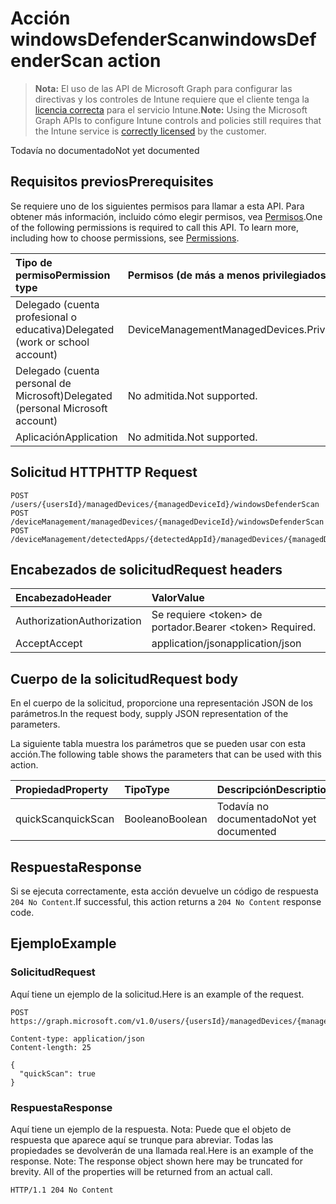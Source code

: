 # <a name="windowsdefenderscan-action"></a><span data-ttu-id="ead23-101">Acción windowsDefenderScan</span><span class="sxs-lookup"><span data-stu-id="ead23-101">windowsDefenderScan action</span></span>

> <span data-ttu-id="ead23-102">**Nota:** El uso de las API de Microsoft Graph para configurar las directivas y los controles de Intune requiere que el cliente tenga la [licencia correcta](https://go.microsoft.com/fwlink/?linkid=839381) para el servicio Intune.</span><span class="sxs-lookup"><span data-stu-id="ead23-102">**Note:** Using the Microsoft Graph APIs to configure Intune controls and policies still requires that the Intune service is [correctly licensed](https://go.microsoft.com/fwlink/?linkid=839381) by the customer.</span></span>

<span data-ttu-id="ead23-103">Todavía no documentado</span><span class="sxs-lookup"><span data-stu-id="ead23-103">Not yet documented</span></span>
## <a name="prerequisites"></a><span data-ttu-id="ead23-104">Requisitos previos</span><span class="sxs-lookup"><span data-stu-id="ead23-104">Prerequisites</span></span>
<span data-ttu-id="ead23-p101">Se requiere uno de los siguientes permisos para llamar a esta API. Para obtener más información, incluido cómo elegir permisos, vea [Permisos](../../../concepts/permissions_reference.md).</span><span class="sxs-lookup"><span data-stu-id="ead23-p101">One of the following permissions is required to call this API. To learn more, including how to choose permissions, see [Permissions](../../../concepts/permissions_reference.md).</span></span>

|<span data-ttu-id="ead23-107">Tipo de permiso</span><span class="sxs-lookup"><span data-stu-id="ead23-107">Permission type</span></span>|<span data-ttu-id="ead23-108">Permisos (de más a menos privilegiados)</span><span class="sxs-lookup"><span data-stu-id="ead23-108">Permissions (from most to least privileged)</span></span>|
|:---|:---|
|<span data-ttu-id="ead23-109">Delegado (cuenta profesional o educativa)</span><span class="sxs-lookup"><span data-stu-id="ead23-109">Delegated (work or school account)</span></span>|<span data-ttu-id="ead23-110">DeviceManagementManagedDevices.PriviligedOperation.All</span><span class="sxs-lookup"><span data-stu-id="ead23-110">DeviceManagementManagedDevices.PriviligedOperation.All</span></span>|
|<span data-ttu-id="ead23-111">Delegado (cuenta personal de Microsoft)</span><span class="sxs-lookup"><span data-stu-id="ead23-111">Delegated (personal Microsoft account)</span></span>|<span data-ttu-id="ead23-112">No admitida.</span><span class="sxs-lookup"><span data-stu-id="ead23-112">Not supported.</span></span>|
|<span data-ttu-id="ead23-113">Aplicación</span><span class="sxs-lookup"><span data-stu-id="ead23-113">Application</span></span>|<span data-ttu-id="ead23-114">No admitida.</span><span class="sxs-lookup"><span data-stu-id="ead23-114">Not supported.</span></span>|

## <a name="http-request"></a><span data-ttu-id="ead23-115">Solicitud HTTP</span><span class="sxs-lookup"><span data-stu-id="ead23-115">HTTP Request</span></span>
<!-- {
  "blockType": "ignored"
}
-->
``` http
POST /users/{usersId}/managedDevices/{managedDeviceId}/windowsDefenderScan
POST /deviceManagement/managedDevices/{managedDeviceId}/windowsDefenderScan
POST /deviceManagement/detectedApps/{detectedAppId}/managedDevices/{managedDeviceId}/windowsDefenderScan
```

## <a name="request-headers"></a><span data-ttu-id="ead23-116">Encabezados de solicitud</span><span class="sxs-lookup"><span data-stu-id="ead23-116">Request headers</span></span>
|<span data-ttu-id="ead23-117">Encabezado</span><span class="sxs-lookup"><span data-stu-id="ead23-117">Header</span></span>|<span data-ttu-id="ead23-118">Valor</span><span class="sxs-lookup"><span data-stu-id="ead23-118">Value</span></span>|
|:---|:---|
|<span data-ttu-id="ead23-119">Authorization</span><span class="sxs-lookup"><span data-stu-id="ead23-119">Authorization</span></span>|<span data-ttu-id="ead23-120">Se requiere &lt;token&gt; de portador.</span><span class="sxs-lookup"><span data-stu-id="ead23-120">Bearer &lt;token&gt; Required.</span></span>|
|<span data-ttu-id="ead23-121">Accept</span><span class="sxs-lookup"><span data-stu-id="ead23-121">Accept</span></span>|<span data-ttu-id="ead23-122">application/json</span><span class="sxs-lookup"><span data-stu-id="ead23-122">application/json</span></span>|

## <a name="request-body"></a><span data-ttu-id="ead23-123">Cuerpo de la solicitud</span><span class="sxs-lookup"><span data-stu-id="ead23-123">Request body</span></span>
<span data-ttu-id="ead23-124">En el cuerpo de la solicitud, proporcione una representación JSON de los parámetros.</span><span class="sxs-lookup"><span data-stu-id="ead23-124">In the request body, supply JSON representation of the parameters.</span></span>

<span data-ttu-id="ead23-125">La siguiente tabla muestra los parámetros que se pueden usar con esta acción.</span><span class="sxs-lookup"><span data-stu-id="ead23-125">The following table shows the parameters that can be used with this action.</span></span>

|<span data-ttu-id="ead23-126">Propiedad</span><span class="sxs-lookup"><span data-stu-id="ead23-126">Property</span></span>|<span data-ttu-id="ead23-127">Tipo</span><span class="sxs-lookup"><span data-stu-id="ead23-127">Type</span></span>|<span data-ttu-id="ead23-128">Descripción</span><span class="sxs-lookup"><span data-stu-id="ead23-128">Description</span></span>|
|:---|:---|:---|
|<span data-ttu-id="ead23-129">quickScan</span><span class="sxs-lookup"><span data-stu-id="ead23-129">quickScan</span></span>|<span data-ttu-id="ead23-130">Booleano</span><span class="sxs-lookup"><span data-stu-id="ead23-130">Boolean</span></span>|<span data-ttu-id="ead23-131">Todavía no documentado</span><span class="sxs-lookup"><span data-stu-id="ead23-131">Not yet documented</span></span>|



## <a name="response"></a><span data-ttu-id="ead23-132">Respuesta</span><span class="sxs-lookup"><span data-stu-id="ead23-132">Response</span></span>
<span data-ttu-id="ead23-133">Si se ejecuta correctamente, esta acción devuelve un código de respuesta `204 No Content`.</span><span class="sxs-lookup"><span data-stu-id="ead23-133">If successful, this action returns a `204 No Content` response code.</span></span>

## <a name="example"></a><span data-ttu-id="ead23-134">Ejemplo</span><span class="sxs-lookup"><span data-stu-id="ead23-134">Example</span></span>
### <a name="request"></a><span data-ttu-id="ead23-135">Solicitud</span><span class="sxs-lookup"><span data-stu-id="ead23-135">Request</span></span>
<span data-ttu-id="ead23-136">Aquí tiene un ejemplo de la solicitud.</span><span class="sxs-lookup"><span data-stu-id="ead23-136">Here is an example of the request.</span></span>
``` http
POST https://graph.microsoft.com/v1.0/users/{usersId}/managedDevices/{managedDeviceId}/windowsDefenderScan

Content-type: application/json
Content-length: 25

{
  "quickScan": true
}
```

### <a name="response"></a><span data-ttu-id="ead23-137">Respuesta</span><span class="sxs-lookup"><span data-stu-id="ead23-137">Response</span></span>
<span data-ttu-id="ead23-p102">Aquí tiene un ejemplo de la respuesta. Nota: Puede que el objeto de respuesta que aparece aquí se trunque para abreviar. Todas las propiedades se devolverán de una llamada real.</span><span class="sxs-lookup"><span data-stu-id="ead23-p102">Here is an example of the response. Note: The response object shown here may be truncated for brevity. All of the properties will be returned from an actual call.</span></span>
``` http
HTTP/1.1 204 No Content
```








